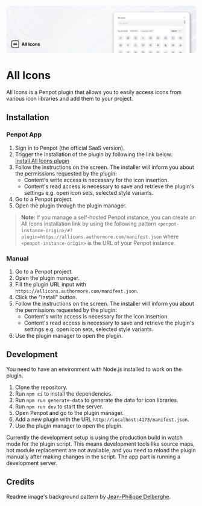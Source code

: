 <div align="center">
  <img src="gh-panel.png" alt="An infinity sign inside a square with rounded corners. On the right, All Icons plugin's window with the search input at the top, an icon set's title bar with a name, links, and a style selector, with a grid of icons under it." />
</div>

# All Icons

All Icons is a Penpot plugin that allows you to easily access icons from various icon libraries and add them to your project.

## Installation

### Penpot App

1. Sign in to Penpot (the official SaaS version).
1. Trigger the installation of the plugin by following the link below:  
   [Install All Icons plugin](https://design.penpot.app/#?plugin=https://allicons.authormore.com/manifest.json)
1. Follow the instructions on the screen.
   The installer will inform you about the permissions requested by the plugin:
   - Content's write access is necessary for the icon insertion.
   - Content's read access is necessary to save and retrieve the plugin's settings e.g. open icon sets, selected style variants.
1. Go to a Penpot project.
1. Open the plugin through the plugin manager.

> **Note**: If you manage a self-hosted Penpot instance, you can create an All Icons installation link by using the following pattern `<penpot-instance-origin>/#?plugin=https://allicons.authormore.com/manifest.json` where `<penpot-instance-origin>` is the URL of your Penpot instance.

### Manual

1. Go to a Penpot project.
1. Open the plugin manager.
1. Fill the plugin URL input with `https://allicons.authormore.com/manifest.json`.
1. Click the "Install" button.
1. Follow the instructions on the screen.
   The installer will inform you about the permissions requested by the plugin:
   - Content's write access is necessary for the icon insertion.
   - Content's read access is necessary to save and retrieve the plugin's settings e.g. open icon sets, selected style variants.
1. Use the plugin manager to open the plugin.

## Development

You need to have an environment with Node.js installed to work on the plugin.

1. Clone the repository.
2. Run `npm ci` to install the dependencies.
3. Run `npm run generate-data` to generate the data for icon libraries.
4. Run `npm run dev` to start the server.
5. Open Penpot and go to the plugin manager.
6. Add a new plugin with the URL `http://localhost:4173/manifest.json`.
7. Use the plugin manager to open the plugin.

Currently the development setup is using the production build in watch mode for the plugin script. This means development tools like source maps, hot module replacement are not available, and you need to reload the plugin manually after making changes in the script. The app part is running a development server.

## Credits

Readme image's background pattern by [Jean-Philippe Delberghe](https://unsplash.com/photos/a-close-up-of-a-white-wall-with-wavy-lines-75xPHEQBmvA).
